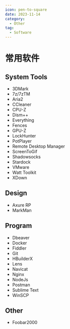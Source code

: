 ```yaml
---
icon: pen-to-square
date: 2023-11-14
category:
  - Other
tag:
  - Software
---
```


# 常用软件

## System Tools

- 3DMark
- 7z/7zTM
- Aria2
- CCleaner
- CPU-Z
- Dism++
- Everything
- Fences
- GPU-Z
- LockHunter
- PotPlayer
- Remote Desktop Manager
- ScreenToGif
- Shadowsocks
- Stardock
- VMware
- Watt Toolkit
- XDown

## Design

- Axure RP
- MarkMan

## Program

- Dbeaver
- Docker
- Fiddler
- Git
- HBuilderX
- Lens
- Navicat
- Nginx
- NodeJs
- Postman
- Sublime Text
- WinSCP

## Other

- Foobar2000
